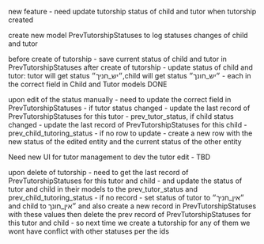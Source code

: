 new feature -  need update tutorship status of child and tutor when tutorship created

create new model PrevTutorshipStatuses to log statuses changes of child and tutor

before create of tutorship  - save current status of child and tutor in PrevTutorshipStatuses
after create of tutorship - update status of child and tutor: tutor will get  status ״יש_חניך״,child will get status ״יש_חונך״ - each in the correct field in Child and Tutor models DONE



upon edit of the status manually - need to update the correct field in PrevTutorshipStatuses - if tutor status changed - update the last record of PrevTutorshipStatuses for this tutor - prev_tutor_status, if child status changed - update the last record of PrevTutorshipStatuses for this child - prev_child_tutoring_status - if no row to update - create a new row with the new status of the edited entity and the current status of the other entity

Need new UI for tutor management to dev the tutor edit - TBD

upon delete of tutorship - need to get the last record of PrevTutorshipStatuses for this tutor and child - and update the status of tutor and child in their models to the prev_tutor_status and prev_child_tutoring_status - if no record - set status of tutor to ״אין_חניך״ and child to ״אין_חונך and also create a new record in PrevTutorshipStatuses with these values
then delete the prev record of PrevTutorshipStatuses for this tutor and child - so next time we create a tutorship for any of them we wont have conflict with other statuses per the ids